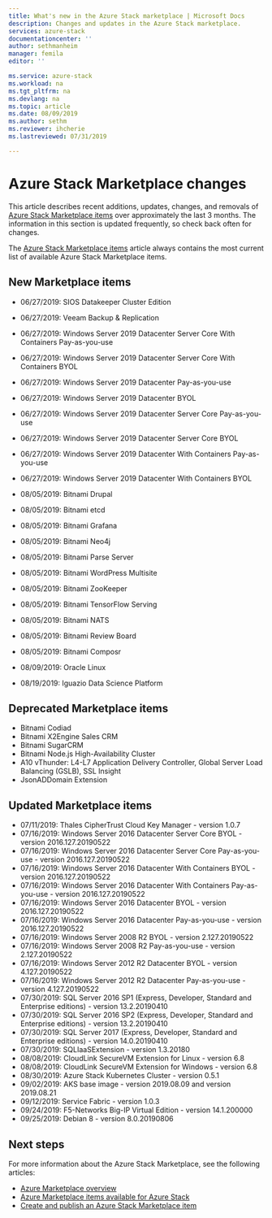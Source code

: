 ```yaml
---
title: What's new in the Azure Stack marketplace | Microsoft Docs
description: Changes and updates in the Azure Stack marketplace.
services: azure-stack
documentationcenter: ''
author: sethmanheim
manager: femila
editor: ''

ms.service: azure-stack
ms.workload: na
ms.tgt_pltfrm: na
ms.devlang: na
ms.topic: article
ms.date: 08/09/2019
ms.author: sethm
ms.reviewer: ihcherie
ms.lastreviewed: 07/31/2019

---
```


# Azure Stack Marketplace changes

This article describes recent additions, updates, changes, and removals of [Azure Stack Marketplace items](azure-stack-marketplace-azure-items.md) over approximately the last 3 months. The information in this section is updated frequently, so check back often for changes.

The [Azure Stack Marketplace items](azure-stack-marketplace-azure-items.md) article always contains the most current list of available Azure Stack Marketplace items.

## New Marketplace items

- 06/27/2019:	SIOS Datakeeper Cluster Edition

- 06/27/2019:	Veeam Backup & Replication

- 06/27/2019: Windows Server 2019 Datacenter Server Core With Containers Pay-as-you-use

- 06/27/2019: Windows Server 2019 Datacenter Server Core With Containers BYOL

- 06/27/2019:	Windows Server 2019 Datacenter Pay-as-you-use

- 06/27/2019:	Windows Server 2019 Datacenter BYOL

- 06/27/2019: Windows Server 2019 Datacenter Server Core Pay-as-you-use

- 06/27/2019: Windows Server 2019 Datacenter Server Core BYOL

- 06/27/2019:	Windows Server 2019 Datacenter With Containers Pay-as-you-use

- 06/27/2019:	Windows Server 2019 Datacenter With Containers BYOL

- 08/05/2019: Bitnami Drupal

- 08/05/2019: Bitnami etcd

- 08/05/2019: Bitnami Grafana

- 08/05/2019: Bitnami Neo4j

- 08/05/2019: Bitnami Parse Server

- 08/05/2019: Bitnami WordPress Multisite

- 08/05/2019: Bitnami ZooKeeper

- 08/05/2019: Bitnami TensorFlow Serving

- 08/05/2019: Bitnami NATS

- 08/05/2019: Bitnami Review Board

- 08/05/2019: Bitnami Composr

- 08/09/2019: Oracle Linux

- 08/19/2019: Iguazio Data Science Platform


## Deprecated Marketplace items

- Bitnami Codiad
- Bitnami X2Engine Sales CRM
- Bitnami SugarCRM
- Bitnami Node.js High-Availability Cluster
- A10 vThunder: L4-L7 Application Delivery Controller, Global Server Load Balancing (GSLB), SSL Insight
- JsonADDomain Extension

## Updated Marketplace items

- 07/11/2019:	Thales CipherTrust Cloud Key Manager - version 1.0.7
- 07/16/2019:	Windows Server 2016 Datacenter Server Core BYOL - version 2016.127.20190522
- 07/16/2019:	Windows Server 2016 Datacenter Server Core Pay-as-you-use - version 2016.127.20190522
- 07/16/2019:	Windows Server 2016 Datacenter With Containers BYOL - version 2016.127.20190522
- 07/16/2019:	Windows Server 2016 Datacenter With Containers Pay-as-you-use - version 2016.127.20190522
- 07/16/2019:	Windows Server 2016 Datacenter BYOL - version 2016.127.20190522
- 07/16/2019:	Windows Server 2016 Datacenter Pay-as-you-use - version 2016.127.20190522
- 07/16/2019:	Windows Server 2008 R2 BYOL - version 2.127.20190522
- 07/16/2019:	Windows Server 2008 R2 Pay-as-you-use - version 2.127.20190522
- 07/16/2019:	Windows Server 2012 R2 Datacenter BYOL - version 4.127.20190522
- 07/16/2019:	Windows Server 2012 R2 Datacenter Pay-as-you-use - version 4.127.20190522
- 07/30/2019: SQL Server 2016 SP1 (Express, Developer, Standard and Enterprise editions) - version 13.2.20190410
- 07/30/2019: SQL Server 2016 SP2 (Express, Developer, Standard and Enterprise editions) - version 13.2.20190410
- 07/30/2019: SQL Server 2017 (Express, Developer, Standard and Enterprise editions) - version 14.0.20190410
- 07/30/2019: SQLIaaSExtension - version 1.3.20180
- 08/08/2019: CloudLink SecureVM Extension for Linux - version 6.8
- 08/08/2019: CloudLink SecureVM Extension for Windows - version 6.8
- 08/30/2019: Azure Stack Kubernetes Cluster - version 0.5.1
- 09/02/2019: AKS base image - version 2019.08.09 and version 2019.08.21
- 09/12/2019: Service Fabric - version 1.0.3
- 09/24/2019: F5-Networks Big-IP Virtual Edition - version 14.1.200000
- 09/25/2019: Debian 8 - version 8.0.20190806


## Next steps

For more information about the Azure Stack Marketplace, see the following articles:

- [Azure Marketplace overview](azure-stack-marketplace.md)
- [Azure Marketplace items available for Azure Stack](azure-stack-marketplace-azure-items.md)
- [Create and publish an Azure Stack Marketplace item](azure-stack-create-and-publish-marketplace-item.md)
